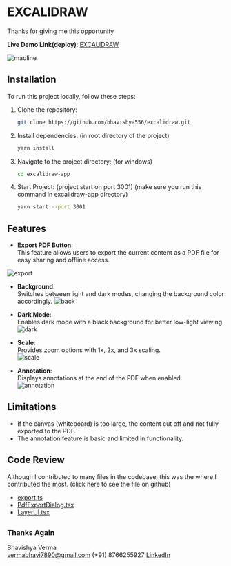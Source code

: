 <!-- 108108 -->

# EXCALIDRAW   
Thanks for giving me this opportunity

**Live Demo Link(deploy)**: [EXCALIDRAW](https://excalidraw-madelineandco.netlify.app/)   

![madline](https://github.com/user-attachments/assets/f2976c8f-0a6b-416d-ab7d-b32918c5539a)

## Installation  

To run this project locally, follow these steps:  

1. Clone the repository:  
   ```bash  
   git clone https://github.com/bhavishya556/excalidraw.git
2. Install dependencies:
(in root directory of the project) 
   ```bash  
   yarn install  
3. Navigate to the project directory:
 (for windows)
   ```bash  
   cd excalidraw-app
 4. Start Project:  (project start on port 3001)
     (make sure you run this command in excalidraw-app directory)
      ```bash  
     yarn start --port 3001
     
   ## Features  

- **Export PDF Button**:  
  This feature allows users to export the current content as a PDF file for easy sharing and offline access.  
   

![export](https://github.com/user-attachments/assets/ac20016b-37bf-4d49-b507-4ad2165c1352)


- **Background**:  
  Switches between light and dark modes, changing the background color accordingly.
  ![back](https://github.com/user-attachments/assets/7b844eab-8f16-4250-99da-90b905777099)

- **Dark Mode**:  
  Enables dark mode with a black background for better low-light viewing.  
![dark](https://github.com/user-attachments/assets/289ed9e6-9fa1-489a-8f09-59d284ed8943)

- **Scale**:  
  Provides zoom options with 1x, 2x, and 3x scaling.  
![scale](https://github.com/user-attachments/assets/24429a61-7ba2-4976-980a-a401fbe52cf7)

- **Annotation**:  
  Displays annotations at the end of the PDF when enabled.  
![annotation](https://github.com/user-attachments/assets/56069779-96a8-4308-bf8d-20a6786ea822)



## Limitations  

- If the canvas (whiteboard) is too large, the content cut off and not fully exported to the PDF.  
- The annotation feature is basic and limited in functionality.  

## Code Review  

Although I contributed to many files in the codebase, this was the where I contributed the most. 
(click here to see the file on github)
- [export.ts](https://github.com/bhavishya556/excalidraw/blob/main/packages/utils/export.ts)
- [PdfExportDialog.tsx](https://github.com/bhavishya556/excalidraw/blob/main/packages/excalidraw/components/PdfExportDialog.tsx) 
- [LayerUI.tsx](https://github.com/bhavishya556/excalidraw/blob/main/packages/excalidraw/components/LayerUI.tsx) 

## 

### Thanks Again

Bhavishya Verma  
vermabhavi7890@gmail.com 
(+91) 8766255927
[LinkedIn](https://www.linkedin.com/in/bhavishy/) 






